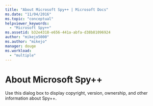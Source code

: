 ```yaml
---
title: "About Microsoft Spy++ | Microsoft Docs"
ms.date: "11/04/2016"
ms.topic: "conceptual"
helpviewer_keywords: 
  - "Microsoft Spy++"
ms.assetid: b32e4318-e656-441a-abfa-d38b81096924
author: "mikejo5000"
ms.author: "mikejo"
manager: douge
ms.workload: 
  - "multiple"
---
```

# About Microsoft Spy++
Use this dialog box to display copyright, version, ownership, and other information about Spy++.